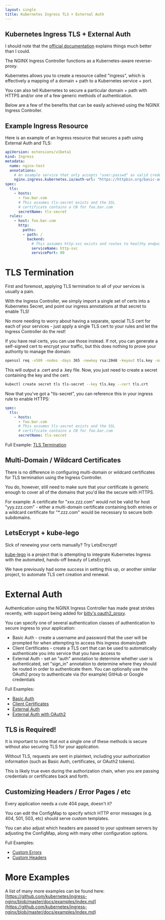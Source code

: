 ```yaml
---
layout: single
title: Kubernetes Ingress TLS + External Auth
---
```

## Kubernetes Ingress TLS + External Auth
I should note that the [official documentation](https://github.com/kubernetes/ingress-nginx) explains things much better than I could.

The NGINX Ingress Controller functions as a Kubernetes-aware reverse-proxy.

Kubernetes allows you to create a resource called "ingress", which is effectively a mapping of a domain + path to a Kubernetes service + port.

You can also tell Kubernetes to secure a particular domain + path with HTTPS and/or one of a few generic methods of authentication.

Below are a few of the benefits that can be easily achieved using the NGINX Ingress Controller.


## Example Ingress Resource
Here is an example of an Ingress resource that secures a path using External Auth and TLS:
```yaml
apiVersion: extensions/v1beta1
kind: Ingress
metadata:
  name: nginx-test
  annotations:
    # An example service that only accepts "user:passwd" as valid credentials
    nginx.ingress.kubernetes.io/auth-url: "https://httpbin.org/basic-auth/user/passwd"
spec:
  tls:
    - hosts:
      - foo.bar.com
      # This assumes tls-secret exists and the SSL 
      # certificate contains a CN for foo.bar.com
      secretName: tls-secret
  rules:
    - host: foo.bar.com
      http:
        paths:
        - path: /
          backend:
            # This assumes http-svc exists and routes to healthy endpoints
            serviceName: http-svc
            servicePort: 80
```

# TLS Termination
First and foremost, applying TLS termination to all of your services is usually a pain.

With the Ingress Controller, we simply import a single set of certs into a Kubernetes Secret, and point our ingress annotations at that secret to enable TLS! 

No more needing to worry about having a separate, special TLS cert for each of your services - just apply a single TLS cert to your rules and let the Ingress Controller do the rest!

If you have real certs, you can use those instead. If not, you can generate a self-signed cert to encrypt your traffic, but this does nothing to prove your authority to manage the domain:

```bash
openssl req -x509 -nodes -days 365 -newkey rsa:2048 -keyout tls.key -out tls.crt -subj "/C=US/ST=IL/L=Champaign/O=UIUC/OU=NCSA/CN=foo.bar.com"
```

This will output a .cert and a .key file. Now, you just need to create a secret containing the key and the cert:

```bash
kubectl create secret tls tls-secret --key tls.key --cert tls.crt
```

Now that you've got a "tls-secret", you can reference this in your ingress rule to enable HTTPS:
```yaml
spec:
  tls:
    - hosts:
      - foo.bar.com
      # This assumes tls-secret exists and the SSL
      # certificate contains a CN for foo.bar.com
      secretName: tls-secret
```

Full Example: [TLS Termination](https://github.com/kubernetes/ingress-nginx/tree/master/docs/examples/tls-termination)

## Multi-Domain / Wildcard Certificates
There is no difference in configuring multi-domain or wildcard certificates for TLS termination using the Ingress Controller.

You do, however, still need to make sure that your certificate is generic enough to cover all of the domains that you'd like the secure with HTTPS.

For example: A certificate for "xxx.zzz.com" would not be valid for host "yyy.zzz.com" - either a multi-domain certificate containing both entries or a wildcard certificate for "*.zzz.com" would be necessary to secure both subdomains.

## LetsEcrypt + kube-lego
Sick of renewing your certs manually? Try LetsEncrypt!

[kube-lego](https://github.com/jetstack/kube-lego) is a project that is attempting to integrate Kubernetes Ingress with the automated, hands-off beauty of LetsEcrypt.

We have previously had some success in setting this up, or another similar project, to automate TLS cert creation and renewal.

# External Auth
Authentication using the NGINX Ingress Controller has made great strides recently, with support being added for [bitly's oauth2_proxy](https://github.com/bitly/oauth2_proxy).

You can specify one of several authentication classes of authentication to secure ingress to your application:

* Basic Auth - create a username and password that the user will be prompted for when attempting to access this ingress domain/path
* Client Certificates - create a TLS cert that can be used to automatically authenticate you into service that you have access to 
* External Auth - set an "auth" annotation to determine whether user is authenticated, set "sign_in" annotation to determine where they should be routed in order to authenticate them. You can optionally use the OAuth2 proxy to authenticate via (for example) GitHub or Google credentials

Full Examples:
* [Basic Auth](https://github.com/kubernetes/ingress-nginx/tree/master/docs/examples/auth/basic)
* [Client Certificates](https://github.com/kubernetes/ingress-nginx/tree/master/docs/examples/auth/client-certs)
* [External Auth](https://github.com/kubernetes/ingress-nginx/tree/master/docs/examples/auth/external-auth)
* [External Auth with OAuth2](https://github.com/kubernetes/ingress-nginx/tree/master/docs/examples/auth/oauth-external-auth)


## TLS is Required!
It is important to note that not a single one of these methods is secure without also securing TLS for your application.

Without TLS, requests are sent in plaintext, including your authorization information (such as Basic Auth, certificates, or OAuth2 tokens).

This is likely true even during the authorization chain, when you are passing credentials or certificates back and forth.

## Customizing Headers / Error Pages / etc
Every application needs a cute 404 page, doesn't it?

You can edit the ConfigMap to specify which HTTP error messages (e.g. 404, 501, 503, etc) should serve custom templates.

You can also adjust which headers are passed to your upstream servers by adjusting the ConfigMap, along with many other configuration options.

Full Examples:
* [Custom Errors](https://github.com/kubernetes/ingress-nginx/tree/master/docs/examples/customization/custom-errors) 
* [Custom Headers](https://github.com/kubernetes/ingress-nginx/tree/master/docs/examples/customization/custom-headers)

# More Examples
A list of many more examples can be found here: [https://github.com/kubernetes/ingress-nginx/blob/master/docs/examples/index.md](https://github.com/kubernetes/ingress-nginx/blob/master/docs/examples/index.md)
